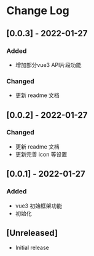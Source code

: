 # Change Log

## [0.0.3] - 2022-01-27

### Added

- 增加部分vue3 API片段功能

### Changed

- 更新 readme 文档

## [0.0.2] - 2022-01-27

### Changed

- 更新 readme 文档
- 更新完善 icon 等设置

## [0.0.1] - 2022-01-27

### Added

- vue3 初始框架功能
- 初始化

## [Unreleased]

- Initial release
